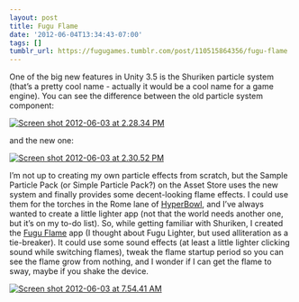 ```yaml
---
layout: post
title: Fugu Flame
date: '2012-06-04T13:34:43-07:00'
tags: []
tumblr_url: https://fugugames.tumblr.com/post/110515864356/fugu-flame
---
```

One of the big new features in Unity 3.5 is the Shuriken particle system (that’s a pretty cool name - actually it would be a cool name for a game engine). You can see the difference between the old particle system component:

[![](http://itshardtofondlepenguins.com/wp-content/uploads/2012/06/Screen-shot-2012-06-03-at-2.28.34-PM.png "Screen shot 2012-06-03 at 2.28.34 PM")](http://itshardtofondlepenguins.com/wp-content/uploads/2012/06/Screen-shot-2012-06-03-at-2.28.34-PM.png)

and the new one:

[![](http://itshardtofondlepenguins.com/wp-content/uploads/2012/06/Screen-shot-2012-06-03-at-2.30.52-PM.png "Screen shot 2012-06-03 at 2.30.52 PM")](http://itshardtofondlepenguins.com/wp-content/uploads/2012/06/Screen-shot-2012-06-03-at-2.30.52-PM.png)

I’m not up to creating my own particle effects from scratch, but the Sample Particle Pack (or Simple Particle Pack?) on the Asset Store uses the new system and finally provides some decent-looking flame effects. I could use them for the torches in the Rome lane of [HyperBowl](http://hyperbowl3d.com/), and I’ve always wanted to create a little lighter app (not that the world needs another one, but it’s on my to-do list). So, while getting familiar with Shuriken, I created the [Fugu Flame](https://play.google.com/store/apps/details?id=com.technicat.fuguflame) app (I thought about Fugu Lighter, but used alliteration as a tie-breaker). It could use some sound effects (at least a little lighter clicking sound while switching flames), tweak the flame startup period so you can see the flame grow from nothing, and I wonder if I can get the flame to sway, maybe if you shake the device.

[![](http://itshardtofondlepenguins.com/wp-content/uploads/2012/06/Screen-shot-2012-06-03-at-7.54.41-AM.png "Screen shot 2012-06-03 at 7.54.41 AM")](http://itshardtofondlepenguins.com/wp-content/uploads/2012/06/Screen-shot-2012-06-03-at-7.54.41-AM.png)

